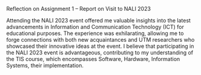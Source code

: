 Reflection on Assignment 1 – Report on Visit to NALI 2023

Attending the NALI 2023 event offered me valuable insights into the latest advancements in Information and Communication Technology (ICT) for educational purposes. The experience was exhilarating, allowing me to forge connections with both new acquaintances and UTM researchers who showcased their innovative ideas at the event. I believe that participating in the NALI 2023 event is advantageous, contributing to my understanding of the TIS course, which encompasses Software, Hardware, Information Systems, their implementation. 
